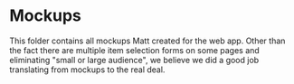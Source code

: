 # Mockups

This folder contains all mockups Matt created for the web app. Other than the fact there are multiple item selection forms on some pages and eliminating "small or large audience", we believe we did a good job translating from mockups to the real deal.
